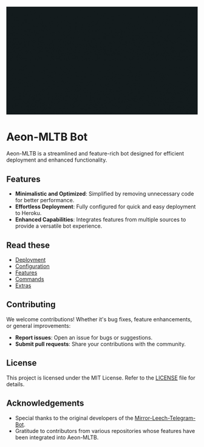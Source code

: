 ![](https://github.com/5hojib/5hojib/raw/main/images/Aeon-MLTB.gif)


# Aeon-MLTB Bot

Aeon-MLTB is a streamlined and feature-rich bot designed for efficient deployment and enhanced functionality.


## Features

- **Minimalistic and Optimized**: Simplified by removing unnecessary code for better performance.
- **Effortless Deployment**: Fully configured for quick and easy deployment to Heroku.
- **Enhanced Capabilities**: Integrates features from multiple sources to provide a versatile bot experience.


## Read these

- [Deployment](https://github.com/AeonOrg/Aeon-MLTB/blob/main/docs/DEPLOYMENT.md)
- [Configuration](https://github.com/AeonOrg/Aeon-MLTB/blob/main/docs/CONFIGURATIONS.md)
- [Features](https://github.com/AeonOrg/Aeon-MLTB/blob/main/docs/FEATURES.md)
- [Commands](https://github.com/AeonOrg/Aeon-MLTB/blob/main/docs/COMMANDS.md)
- [Extras](https://github.com/AeonOrg/Aeon-MLTB/blob/main/docs/EXTRAS.md)


## Contributing

We welcome contributions! Whether it's bug fixes, feature enhancements, or general improvements:
- **Report issues**: Open an issue for bugs or suggestions.
- **Submit pull requests**: Share your contributions with the community.


## License

This project is licensed under the MIT License. Refer to the [LICENSE](LICENSE) file for details.


## Acknowledgements

- Special thanks to the original developers of the [Mirror-Leech-Telegram-Bot](https://github.com/anasty17/mirror-leech-telegram-bot).
- Gratitude to contributors from various repositories whose features have been integrated into Aeon-MLTB.
